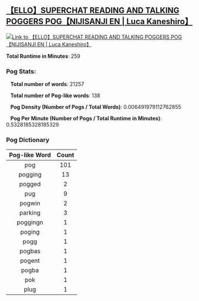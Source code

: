 ## [【ELLO】SUPERCHAT READING AND TALKING POGGERS POG【NIJISANJI EN | Luca Kaneshiro】](https://www.youtube.com/watch?v=-Dl0oRyYV3g)
[![Link to 【ELLO】SUPERCHAT READING AND TALKING POGGERS POG【NIJISANJI EN | Luca Kaneshiro】](https://img.youtube.com/vi/-Dl0oRyYV3g/0.jpg)](https://www.youtube.com/watch?v=-Dl0oRyYV3g)

**Total Runtime in Minutes**: 259

### **Pog Stats:**

&nbsp;&nbsp;&nbsp;**Total number of words**: 21257

&nbsp;&nbsp;&nbsp;**Total number of Pog-like words**: 138

&nbsp;&nbsp;&nbsp;**Pog Density (Number of Pogs / Total Words)**: 0.006491979112762855

&nbsp;&nbsp;&nbsp;**Pog Per Minute (Number of Pogs / Total Runtime in Minutes)**: 0.5328185328185329

### **Pog Dictionary**
**Pog-like Word** | **Count**
:---: | :---:
pog | 101
pogging | 13
pogged | 2
pug | 9
pogwin | 2
parking | 3
poggingn | 1
poging | 1
pogg | 1
pogbas | 1
pogent | 1
pogba | 1
pok | 1
plug | 1


